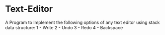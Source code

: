 # Text-Editor
A Program to Implement the following options of any text editor using stack data structure: 1 - Write 2 - Undo 3 - Redo 4 - Backspace